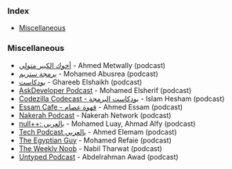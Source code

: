 ### Index

* [Miscellaneous](#miscellaneous)


### Miscellaneous

* [أخوك الكبير متولي](https://anchor.fm/metwally) - Ahmed Metwally&rlm; (podcast)
* [برمجة ستريم](https://youtube.com/playlist?list=PL0_C_32YKLpx7K88481CY3J21cw85oFCM) - Mohamed Abusrea&rlm; (podcast)
* [بودكاست](https://youtube.com/playlist?list=PLvGNfY-tFUN-mGlfovyGACjPVmkzAsQFJ) - Ghareeb Elshaikh&rlm; (podcast)
* [AskDeveloper Podcast](http://www.askdeveloper.com) - Mohamed Elsherif&rlm; (podcast)
* [Codezilla Codecast - &rlm;بودكاست البرمجة](https://youtube.com/playlist?list=PLsqPSxnrsWLuE-O3IKIUWy6Hmelz3bMWy) - Islam Hesham&rlm; (podcast)
* [Essam Cafe - &rlm;قهوة عصام](https://essamcafe.com) - Ahmed Essam&rlm; (podcast)
* [Nakerah Podcast](https://nakerah.net/podcast) - Nakerah Network&rlm; (podcast)
* [null++: &rlm;بالعربي](https://nullplus.plus) - Mohamed Luay, Ahmad Alfy&rlm; (podcast)
* [Tech Podcast &rlm;بالعربي](https://anchor.fm/ahmdelemam) - Ahmed Elemam&rlm; (podcast)
* [The Egyptian Guy](https://anchor.fm/refaie) - Mohamed Refaie&rlm; (podcast)
* [The Weekly Noob](https://theweeklynoob.netlify.app) - Nabil Tharwat&rlm; (podcast)
* [Untyped Podcast](https://logaretm.com/untyped/) - Abdelrahman Awad&rlm; (podcast)
  
